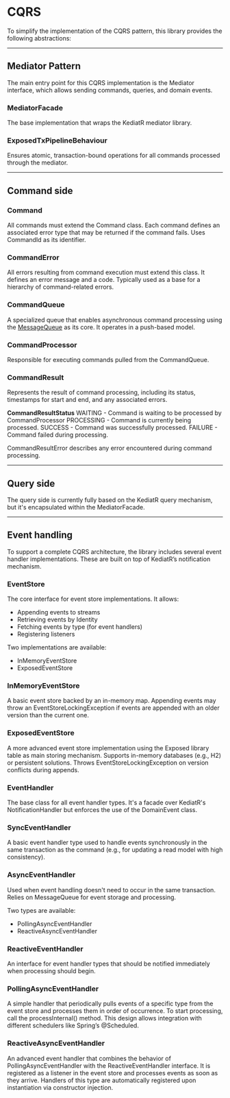 # CQRS

To simplify the implementation of the CQRS pattern, this library provides the following abstractions:

___ 

## Mediator Pattern
The main entry point for this CQRS implementation is the Mediator interface, which allows sending commands, queries, and
domain events.

### MediatorFacade
The base implementation that wraps the KediatR mediator library.

### ExposedTxPipelineBehaviour
Ensures atomic, transaction-bound operations for all commands processed through the mediator.

___ 

## Command side

### Command
All commands must extend the Command class. Each command defines an associated error type that may be returned if the
command fails.
Uses CommandId as its identifier.

### CommandError
All errors resulting from command execution must extend this class. It defines an error message and a code. Typically
used as a base for a hierarchy of command-related errors.

### CommandQueue
A specialized queue that enables asynchronous command processing using
the [MessageQueue](pages/messaging?id=messagequeue) as its core.
It operates in a push-based model.

### CommandProcessor
Responsible for executing commands pulled from the CommandQueue.

### CommandResult
Represents the result of command processing, including its status, timestamps for start and end, and any associated
errors.

**CommandResultStatus**
WAITING - Command is waiting to be processed by CommandProcessor
PROCESSING - Command is currently being processed.
SUCCESS - Command was successfully processed.
FAILURE - Command failed during processing.

CommandResultError describes any error encountered during command processing.

___ 

## Query side
The query side is currently fully based on the KediatR query mechanism, but it's encapsulated within the MediatorFacade.
___ 

## Event handling
To support a complete CQRS architecture, the library includes several event handler implementations. These are built on
top of KediatR’s notification mechanism.

### EventStore
The core interface for event store implementations. It allows:

- Appending events to streams
- Retrieving events by Identity
- Fetching events by type (for event handlers)
- Registering listeners

Two implementations are available:

- InMemoryEventStore
- ExposedEventStore

### InMemoryEventStore
A basic event store backed by an in-memory map. Appending events may throw an EventStoreLockingException if events are
appended with an older version than the current one.

### ExposedEventStore
A more advanced event store implementation using the Exposed library table as main storing mechanism.
Supports in-memory databases (e.g., H2) or persistent solutions. Throws EventStoreLockingException on version conflicts during appends.

### EventHandler
The base class for all event handler types. It's a facade over KediatR's NotificationHandler but enforces the use of the DomainEvent class.

### SyncEventHandler
A basic event handler type used to handle events synchronously in the same transaction as the command (e.g., for updating a read model with high consistency).

### AsyncEventHandler
Used when event handling doesn't need to occur in the same transaction.
Relies on MessageQueue for event storage and processing.

Two types are available:
- PollingAsyncEventHandler
- ReactiveAsyncEventHandler

### ReactiveEventHandler
An interface for event handler types that should be notified immediately when processing should begin.

### PollingAsyncEventHandler
A simple handler that periodically pulls events of a specific type from the event store and processes them in order of occurrence.
To start processing, call the processInternal() method. This design allows integration with different schedulers like Spring’s @Scheduled.

### ReactiveAsyncEventHandler
An advanced event handler that combines the behavior of PollingAsyncEventHandler with the ReactiveEventHandler interface.
It is registered as a listener in the event store and processes events as soon as they arrive. Handlers of this type are automatically registered upon instantiation via constructor injection.